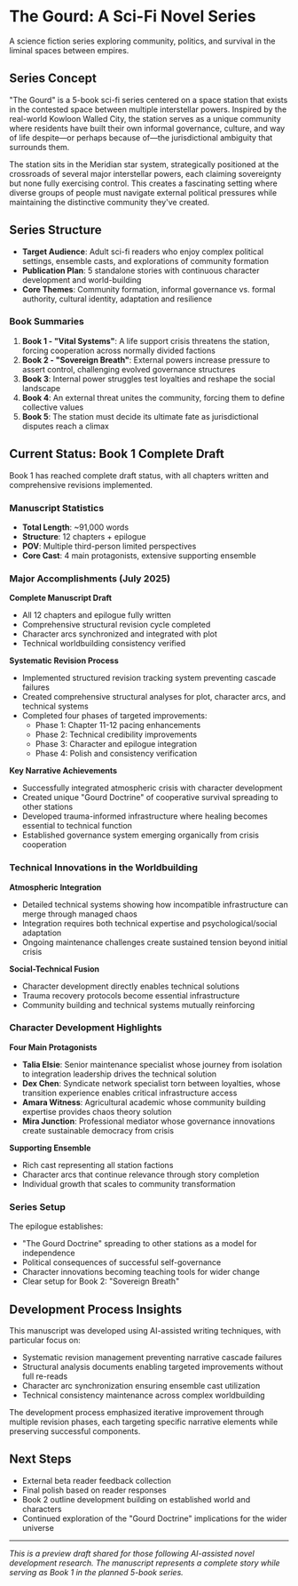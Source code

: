 # The Gourd: A Sci-Fi Novel Series

A science fiction series exploring community, politics, and survival in the liminal spaces between empires.

## Series Concept

"The Gourd" is a 5-book sci-fi series centered on a space station that exists in the contested space between multiple interstellar powers. Inspired by the real-world Kowloon Walled City, the station serves as a unique community where residents have built their own informal governance, culture, and way of life despite—or perhaps because of—the jurisdictional ambiguity that surrounds them.

The station sits in the Meridian star system, strategically positioned at the crossroads of several major interstellar powers, each claiming sovereignty but none fully exercising control. This creates a fascinating setting where diverse groups of people must navigate external political pressures while maintaining the distinctive community they've created.

## Series Structure

- **Target Audience**: Adult sci-fi readers who enjoy complex political settings, ensemble casts, and explorations of community formation
- **Publication Plan**: 5 standalone stories with continuous character development and world-building
- **Core Themes**: Community formation, informal governance vs. formal authority, cultural identity, adaptation and resilience

### Book Summaries
1. **Book 1 - "Vital Systems"**: A life support crisis threatens the station, forcing cooperation across normally divided factions
2. **Book 2 - "Sovereign Breath"**: External powers increase pressure to assert control, challenging evolved governance structures
3. **Book 3**: Internal power struggles test loyalties and reshape the social landscape
4. **Book 4**: An external threat unites the community, forcing them to define collective values
5. **Book 5**: The station must decide its ultimate fate as jurisdictional disputes reach a climax

## Current Status: Book 1 Complete Draft

Book 1 has reached complete draft status, with all chapters written and comprehensive revisions implemented.

### Manuscript Statistics
- **Total Length**: ~91,000 words
- **Structure**: 12 chapters + epilogue
- **POV**: Multiple third-person limited perspectives
- **Core Cast**: 4 main protagonists, extensive supporting ensemble

### Major Accomplishments (July 2025)

**Complete Manuscript Draft**
- All 12 chapters and epilogue fully written
- Comprehensive structural revision cycle completed
- Character arcs synchronized and integrated with plot
- Technical worldbuilding consistency verified

**Systematic Revision Process**
- Implemented structured revision tracking system preventing cascade failures
- Created comprehensive structural analyses for plot, character arcs, and technical systems
- Completed four phases of targeted improvements:
  - Phase 1: Chapter 11-12 pacing enhancements
  - Phase 2: Technical credibility improvements
  - Phase 3: Character and epilogue integration
  - Phase 4: Polish and consistency verification

**Key Narrative Achievements**
- Successfully integrated atmospheric crisis with character development
- Created unique "Gourd Doctrine" of cooperative survival spreading to other stations
- Developed trauma-informed infrastructure where healing becomes essential to technical function
- Established governance system emerging organically from crisis cooperation

### Technical Innovations in the Worldbuilding

**Atmospheric Integration**
- Detailed technical systems showing how incompatible infrastructure can merge through managed chaos
- Integration requires both technical expertise and psychological/social adaptation
- Ongoing maintenance challenges create sustained tension beyond initial crisis

**Social-Technical Fusion**
- Character development directly enables technical solutions
- Trauma recovery protocols become essential infrastructure
- Community building and technical systems mutually reinforcing

### Character Development Highlights

**Four Main Protagonists**
- **Talia Elsie**: Senior maintenance specialist whose journey from isolation to integration leadership drives the technical solution
- **Dex Chen**: Syndicate network specialist torn between loyalties, whose transition experience enables critical infrastructure access
- **Amara Witness**: Agricultural academic whose community building expertise provides chaos theory solution
- **Mira Junction**: Professional mediator whose governance innovations create sustainable democracy from crisis

**Supporting Ensemble**
- Rich cast representing all station factions
- Character arcs that continue relevance through story completion
- Individual growth that scales to community transformation

### Series Setup

The epilogue establishes:
- "The Gourd Doctrine" spreading to other stations as a model for independence
- Political consequences of successful self-governance
- Character innovations becoming teaching tools for wider change
- Clear setup for Book 2: "Sovereign Breath"

## Development Process Insights

This manuscript was developed using AI-assisted writing techniques, with particular focus on:
- Systematic revision management preventing narrative cascade failures
- Structural analysis documents enabling targeted improvements without full re-reads
- Character arc synchronization ensuring ensemble cast utilization
- Technical consistency maintenance across complex worldbuilding

The development process emphasized iterative improvement through multiple revision phases, each targeting specific narrative elements while preserving successful components.

## Next Steps

- External beta reader feedback collection
- Final polish based on reader responses
- Book 2 outline development building on established world and characters
- Continued exploration of the "Gourd Doctrine" implications for the wider universe

---

*This is a preview draft shared for those following AI-assisted novel development research. The manuscript represents a complete story while serving as Book 1 in the planned 5-book series.*